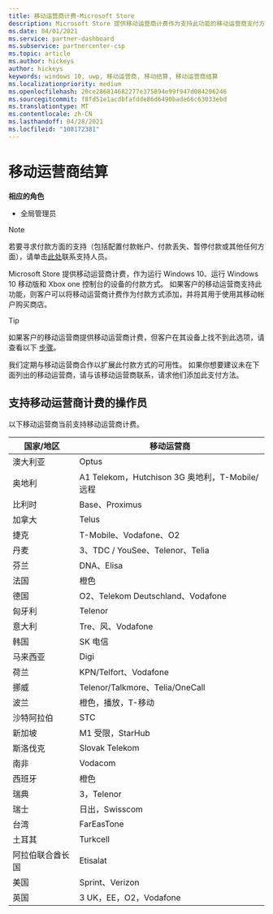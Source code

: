 ```yaml
---
title: 移动运营商计费-Microsoft Store
description: Microsoft Store 提供移动运营商计费作为支持此功能的移动运营商支付方法。
ms.date: 04/01/2021
ms.service: partner-dashboard
ms.subservice: partnercenter-csp
ms.topic: article
ms.author: hickeys
author: hickeys
keywords: windows 10, uwp, 移动运营商, 移动结算, 移动运营商结算
ms.localizationpriority: medium
ms.openlocfilehash: 20ce286814682277e375894e99f947d084206246
ms.sourcegitcommit: f8fd51e1acdbfafdde86d6490bade66c63033ebd
ms.translationtype: MT
ms.contentlocale: zh-CN
ms.lasthandoff: 04/28/2021
ms.locfileid: "108172381"
---
```

# <a name="mobile-operator-billing"></a>移动运营商结算

**相应的角色**

- 全局管理员

> [!NOTE]
> 若要寻求付款方面的支持（包括配置付款帐户、付款丢失、暂停付款或其他任何方面），请单击[此处](https://developer.microsoft.com/windows/support)联系支持人员。

Microsoft Store 提供移动运营商计费，作为运行 Windows 10、运行 Windows 10 移动版和 Xbox one 控制台的设备的付款方式。 如果客户的移动运营商支持此功能，则客户可以将移动运营商计费作为付款方式添加，并将其用于使用其移动帐户购买商店。

> [!TIP]
> 如果客户的移动运营商提供移动运营商计费，但客户在其设备上找不到此选项，请查看以下 [步骤](https://support.microsoft.com/instantanswers/b25d6dd6-fb8b-3710-1e13-4d30eb01b51f)。

我们定期与移动运营商合作以扩展此付款方式的可用性。 如果你想要建议未在下面列出的移动运营商，请与该移动运营商联系，请求他们添加此支付方法。

## <a name="operators-that-support-mobile-operator-billing"></a>支持移动运营商计费的操作员

以下移动运营商当前支持移动运营商计费。

| 国家/地区       | 移动运营商                                        |
|----------------------|---------------------------------------------------------|
| 澳大利亚            | Optus                                                   |
| 奥地利              | A1 Telekom，Hutchison 3G 奥地利，T-Mobile/远程  |
| 比利时              | Base、Proximus                                          |
| 加拿大               | Telus                                                   |
| 捷克              | T-Mobile、Vodafone、O2                                  |
| 丹麦              | 3、TDC / YouSee、Telenor、Telia                         |
| 芬兰              | DNA、Elisa                                              |
| 法国               | 橙色                                                  |
| 德国              | O2、Telekom Deutschland、Vodafone                       |
| 匈牙利              | Telenor                                                 |
| 意大利                | Tre、风、Vodafone                                     |
| 韩国                | SK 电信                                              |
| 马来西亚             | Digi                                                    |
| 荷兰          | KPN/Telfort、Vodafone                                 |
| 挪威               | Telenor/Talkmore、Telia/OneCall                     |
| 波兰               | 橙色，播放，T-移动                                  |
| 沙特阿拉伯         | STC                                                     |
| 新加坡            | M1 受限，StarHub                                     |
| 斯洛伐克             | Slovak Telekom                                          |
| 南非         | Vodacom                                                 |
| 西班牙                | 橙色                                                  |
| 瑞典               | 3，Telenor                                              |
| 瑞士          | 日出，Swisscom                                       |
| 台湾               | FarEasTone                                              |
| 土耳其               | Turkcell                                                |
| 阿拉伯联合酋长国 | Etisalat                                                |
| 美国        | Sprint、Verizon                                         |
| 英国       | 3 UK，EE，O2，Vodafone                                 |
